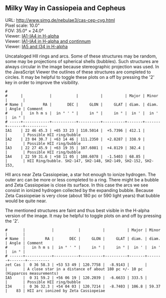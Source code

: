 ## Milky Way in Cassiopeia and Cepheus

URL: <http://www.simg.de/nebulae3/cas-cep-cyg.html>  
Pixel scale: 10.0"  
FOV: 35.0° × 24.0°  
Viewer: [IA1-IA4 in H-alpha](http://www.simg.de/nebulae3/cas-cep-cyg-h.vhtml?nav=0&tbl=1&uo=~3%22IA1%22%2C341.6889%2C65.5564%2C412.188%2C%22Possible%20HII%20ring%2Fbubble%22~4%2C~3%22IA2%22%2C346.1279%2C63.2460%2C338.961%2C%22Possible%20HII%20ring%2Fbubble%22~4%2C~3%22IA3%22%2C336.9412%2C63.3264%2C382.402%2C%22Possible%20HII%20ring%2Fbubble%22~4%2C~3%22IA4%22%2C344.8817%2C58.1847%2C68.856%2C%22HII%20Ring%2Fbubble.%20SH2-147%2C%20SH2-148%2C%20SH2-149%2C%20SH2-152%2C%20SH2-153%2C%20DU54%20and%20a%20few%20unnamed%20nebulae%20seem%20to%20lie%20on%20its%20periphery.%22~4)  
Viewer: [IA1-IA4 in H-alpha and continnum](http://www.simg.de/nebulae3/cas-cep-cyg-hbr.vhtml?nav=0&tbl=1&uo=~3%22IA1%22%2C341.6889%2C65.5564%2C412.188%2C%22Possible%20HII%20ring%2Fbubble%22~4%2C~3%22IA2%22%2C346.1279%2C63.2460%2C338.961%2C%22Possible%20HII%20ring%2Fbubble%22~4%2C~3%22IA3%22%2C336.9412%2C63.3264%2C382.402%2C%22Possible%20HII%20ring%2Fbubble%22~4%2C~3%22IA4%22%2C344.8817%2C58.1847%2C68.856%2C%22HII%20Ring%2Fbubble.%20SH2-147%2C%20SH2-148%2C%20SH2-149%2C%20SH2-152%2C%20SH2-153%2C%20DU54%20and%20a%20few%20unnamed%20nebulae%20seem%20to%20lie%20on%20its%20periphery.%22~4)  
Viewer: [IA5 and I34 in H-alpha](http://www.simg.de/nebulae3/cas-cep-cyg-h.vhtml?nav=0&tbl=1&uo=~3%22zet%20Cas%22%2C9.2429%2C53.8969%2C%22A%20close%20star%20in%20a%20distance%20of%20about%20180%20pc%20%2B%2F-%2010%20pc%20~1Hipparcos%20measurements~2%22~4%2C~3%22IA5%22%2C7.9966%2C56.1054%2C333.521%2C%22Possible%20HII%20ring%2Fbubble%22~4%2C~3%22I34%22%2C9.1346%2C54.0675%2C106.819%2C59.371%2C83%2C%22HII%20arc%20ionized%20by%20Zeta%20Cassiopeiae%22~4)  

Uncataloged HII rings and arcs. Some of these structures may be random, some
may be projections of spherical shells (bubbles). Such structures are always
circular in the image because stereographic projection was used. In the 
JavaScript Viewer the outlines of these structures are completed to circles. It
may be helpful to toggle these plots on a off by pressing the '2' key in order
to improve the visibility. 

	#
	#      |            |           |          |          | Major | Minor |       | 
	# Name |         RA |       DEC |     GLON |     GLAT | diam. | diam. | Angle | Comment
	#      |   in h m s |  in ° ' " |     in ° |     in ° |  in ' |  in ' |  in ° | 
	# -----+------------+-----------+----------+----------+-------+-------+-------+----------
	IA1    | 22 46 45.3 | +65 33 23 | 110.5014 |  +5.7396 | 412.1 |       |       | Possible HII ring/bubble
	IA2    | 23 04 30.7 | +63 14 46 | 111.2350 |  +2.8287 | 338.9 |       |       | Possible HII ring/bubble
	IA3    | 22 27 45.9 | +63 19 35 | 107.6081 |  +4.8129 | 382.4 |       |       | Possible HII ring/bubble
	IA4    | 22 59 31.6 | +58 11 05 | 108.6078 |  -1.5403 | 68.85 |       |       | HII Ring/bubble. SH2-147, SH2-148, SH2-149, SH2-152, SH2-153,

HII arcs near Zeta Cassiopeiae, a star hot enough to ionize hydrogen. The outer
arc can be more or less completed to a ring. There might be a bubble and Zeta
Cassiopeiae is close its surface. In this case the arcs we see consist in
ionized hydrogen collected by the expanding bubble. Because Zeta Cassiopeiae is
very close (about 180 pc or 590 light years) that bubble would be quite near.

The mentioned structures are faint and thus best visible in the H-alpha version
of the image. It may be helpful to toggle plots on and off by pressing the '2'.

	#       |            |           |          |          | Major | Minor |       | 
	# Name  |         RA |       DEC |     GLON |     GLAT | diam. | diam. | Angle | Comment
	#       |   in h m s |  in ° ' " |     in ° |     in ° |  in ' |  in ' |  in ° | 
	# ------+------------+-----------+----------+----------+-------+-------+-------+----------
	zet Cas |  0 36 58.3 | +53 53 49 | 120.7758 |  -8.9143 |       |       |       | A close star in a distance of about 180 pc +/- 10 pc (Hipparcos measurements)
	IA5     |  0 31 59.2 | +56 06 19 | 120.2039 |  -6.6633 | 333.5 |       |       | Possible HII ring/bubble
	I34     |  0 36 32.3 | +54 04 03 | 120.7214 |  -8.7403 | 106.8 | 59.37 |    83 | HII arc ionized by Zeta Cassiopeiae


